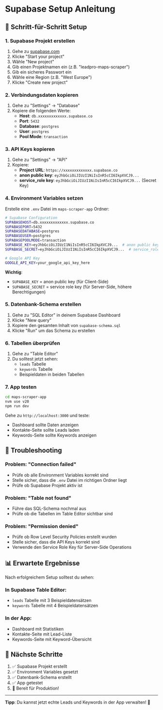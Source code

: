 # Supabase Setup Anleitung

## 🚀 Schritt-für-Schritt Setup

### 1. Supabase Projekt erstellen

1. Gehe zu [supabase.com](https://supabase.com)
2. Klicke "Start your project"
3. Wähle "New project"
4. Gib einen Projektnamen ein (z.B. "leadpro-maps-scraper")
5. Gib ein sicheres Passwort ein
6. Wähle eine Region (z.B. "West Europe")
7. Klicke "Create new project"

### 2. Verbindungsdaten kopieren

1. Gehe zu "Settings" → "Database"
2. Kopiere die folgenden Werte:
   - **Host**: `db.xxxxxxxxxxxxx.supabase.co`
   - **Port**: `5432`
   - **Database**: `postgres`
   - **User**: `postgres`
   - **Pool Mode**: `transaction`

### 3. API Keys kopieren

1. Gehe zu "Settings" → "API"
2. Kopiere:
   - **Project URL**: `https://xxxxxxxxxxxxx.supabase.co`
   - **anon public key**: `eyJhbGciOiJIUzI1NiIsInR5cCI6IkpXVCJ9...`
   - **service_role key**: `eyJhbGciOiJIUzI1NiIsInR5cCI6IkpXVCJ9...` (Secret Key)

### 4. Environment Variables setzen

Erstelle eine `.env` Datei im `maps-scraper-app` Ordner:

```bash
# Supabase Configuration
SUPABASEHOST=db.xxxxxxxxxxxxx.supabase.co
SUPABASEPORT=5432
SUPABASEDATABASE=postgres
SUPABASEUSER=postgres
SUPABASEPOOLMODE=transaction
SUPABASE_KEY=eyJhbGciOiJIUzI1NiIsInR5cCI6IkpXVCJ9...  # anon public key
SUPABASE_SECRET=eyJhbGciOiJIUzI1NiIsInR5cCI6IkpXVCJ9...  # service_role key

# Google API Key
GOOGLE_API_KEY=your_google_api_key_here
```

**Wichtig**: 
- `SUPABASE_KEY` = anon public key (für Client-Side)
- `SUPABASE_SECRET` = service role key (für Server-Side, höhere Berechtigungen)

### 5. Datenbank-Schema erstellen

1. Gehe zu "SQL Editor" in deinem Supabase Dashboard
2. Klicke "New query"
3. Kopiere den gesamten Inhalt von `supabase-schema.sql`
4. Klicke "Run" um das Schema zu erstellen

### 6. Tabellen überprüfen

1. Gehe zu "Table Editor"
2. Du solltest jetzt sehen:
   - `leads` Tabelle
   - `keywords` Tabelle
   - Beispieldaten in beiden Tabellen

### 7. App testen

```bash
cd maps-scraper-app
nvm use v20
npm run dev
```

Gehe zu `http://localhost:3000` und teste:
- Dashboard sollte Daten anzeigen
- Kontakte-Seite sollte Leads laden
- Keywords-Seite sollte Keywords anzeigen

## 🔧 Troubleshooting

### Problem: "Connection failed"
- Prüfe ob alle Environment Variables korrekt sind
- Stelle sicher, dass die `.env` Datei im richtigen Ordner liegt
- Prüfe ob Supabase Projekt aktiv ist

### Problem: "Table not found"
- Führe das SQL-Schema nochmal aus
- Prüfe ob die Tabellen im Table Editor sichtbar sind

### Problem: "Permission denied"
- Prüfe ob Row Level Security Policies erstellt wurden
- Stelle sicher, dass die API Keys korrekt sind
- Verwende den Service Role Key für Server-Side Operations

## 📊 Erwartete Ergebnisse

Nach erfolgreichem Setup solltest du sehen:

### In Supabase Table Editor:
- `leads` Tabelle mit 3 Beispieldatensätzen
- `keywords` Tabelle mit 4 Beispieldatensätzen

### In der App:
- Dashboard mit Statistiken
- Kontakte-Seite mit Lead-Liste
- Keywords-Seite mit Keyword-Übersicht

## 🎯 Nächste Schritte

1. ✅ Supabase Projekt erstellt
2. ✅ Environment Variables gesetzt
3. ✅ Datenbank-Schema erstellt
4. ✅ App getestet
5. 🎉 Bereit für Produktion!

---

**Tipp**: Du kannst jetzt echte Leads und Keywords in der App verwalten! 🚀 